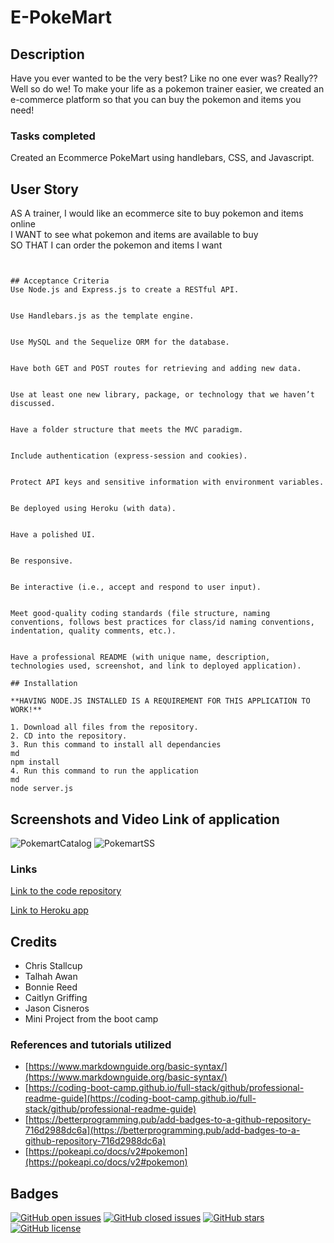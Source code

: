 # E-PokeMart

## Description
Have you ever wanted to be the very best? Like no one ever was? Really?? Well so do we! To make your life as a pokemon trainer easier, we created an e-commerce platform so that you can buy the pokemon and items you need!


### Tasks completed
Created an Ecommerce PokeMart using handlebars, CSS, and Javascript.


## User Story
AS A trainer, I would like an ecommerce site to buy pokemon and items online <br/>
I WANT to see what pokemon and items are available to buy <br/>
SO THAT I can order the pokemon and items I want <br/>

```


## Acceptance Criteria
Use Node.js and Express.js to create a RESTful API.


Use Handlebars.js as the template engine.


Use MySQL and the Sequelize ORM for the database.


Have both GET and POST routes for retrieving and adding new data.


Use at least one new library, package, or technology that we haven’t discussed.


Have a folder structure that meets the MVC paradigm.


Include authentication (express-session and cookies).


Protect API keys and sensitive information with environment variables.


Be deployed using Heroku (with data).


Have a polished UI.


Be responsive.


Be interactive (i.e., accept and respond to user input).


Meet good-quality coding standards (file structure, naming conventions, follows best practices for class/id naming conventions, indentation, quality comments, etc.).


Have a professional README (with unique name, description, technologies used, screenshot, and link to deployed application).

## Installation

**HAVING NODE.JS INSTALLED IS A REQUIREMENT FOR THIS APPLICATION TO WORK!**

1. Download all files from the repository.
2. CD into the repository.
3. Run this command to install all dependancies
md
npm install
4. Run this command to run the application
md
node server.js
```

## Screenshots and Video Link of application

![PokemartCatalog](https://user-images.githubusercontent.com/88115822/142718537-85b0f47e-2b1e-457f-85eb-fbb5be5e9c76.PNG)
![PokemartSS](https://user-images.githubusercontent.com/88115822/142718546-3e90e438-4e04-45e2-b5c9-2053361a463e.PNG)


### Links

[Link to the code repository](https://github.com/MrTofuuu/e-pokemart)

[Link to Heroku app](https://e-pokemart.herokuapp.com/)

## Credits

* Chris Stallcup
* Talhah Awan
* Bonnie Reed
* Caitlyn Griffing
* Jason Cisneros
* Mini Project from the boot camp

### References and tutorials utilized
* [https://www.markdownguide.org/basic-syntax/](https://www.markdownguide.org/basic-syntax/)
* [https://coding-boot-camp.github.io/full-stack/github/professional-readme-guide](https://coding-boot-camp.github.io/full-stack/github/professional-readme-guide)
* [https://betterprogramming.pub/add-badges-to-a-github-repository-716d2988dc6a](https://betterprogramming.pub/add-badges-to-a-github-repository-716d2988dc6a)
* [https://pokeapi.co/docs/v2#pokemon](https://pokeapi.co/docs/v2#pokemon)


## Badges

[![GitHub open issues](https://img.shields.io/github/issues/MrTofuuu/e-pokemart?style=for-the-badge)](https://github.com/MrTofuuu/e-pokemart/issues)
[![GitHub closed issues](https://img.shields.io/github/issues-closed/MrTofuuu/e-pokemart?style=for-the-badge)](https://img.shields.io/github/issues-closed/MrTofuuu/e-pokemart?style=for-the-badge)
[![GitHub stars](https://img.shields.io/github/stars/MrTofuuu/e-pokemart?style=for-the-badge)](https://github.com/MrTofuuu/e-pokemart/stargazers)
[![GitHub license](https://img.shields.io/github/license/mrtofuuu/e-pokemart?style=for-the-badge)](./LICENSE.md)
